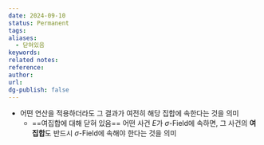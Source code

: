 ```yaml
---
date: 2024-09-10
status: Permanent
tags: 
aliases:
  - 닫혀있음
keywords: 
related notes: 
reference: 
author: 
url: 
dg-publish: false
---
```

- 어떤 연산을 적용하더라도 그 결과가 여전히 해당 집합에 속한다는 것을 의미
	- ==여집합에 대해 닫혀 있음==
	  어떤 사건 $E$가 $\sigma$-Field에 속하면, 그 사건의 **여집합**도 반드시 $\sigma$-Field에 속해야 한다는 것을 의미
